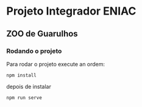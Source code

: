 # Projeto Integrador ENIAC

## ZOO de Guarulhos

### Rodando o projeto
Para rodar o projeto execute an ordem:

`npm install`

depois de instalar

`npm run serve`
